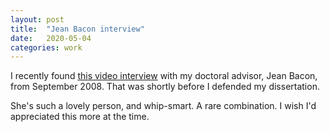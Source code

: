 ```yaml
---
layout: post
title:  "Jean Bacon interview"
date:   2020-05-04
categories: work
---
```


I recently found [this video interview](https://www.repository.cam.ac.uk/handle/1810/214756) with my doctoral advisor, Jean Bacon, from September 2008. That was shortly before I defended my dissertation.

She's such a lovely person, and whip-smart. A rare combination. I wish I'd appreciated this more at the time.
